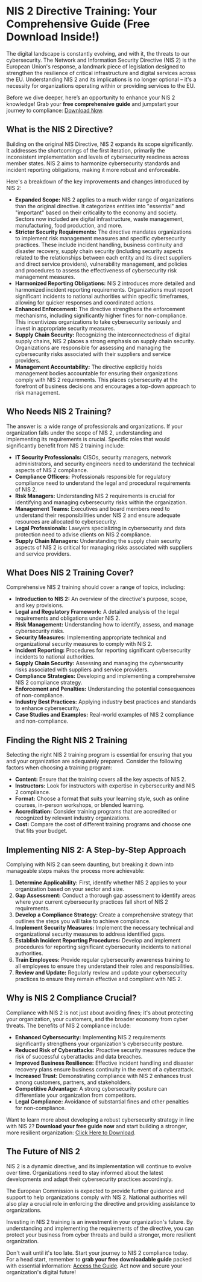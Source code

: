 # NIS 2 Directive Training: Your Comprehensive Guide (Free Download Inside!)

The digital landscape is constantly evolving, and with it, the threats to our cybersecurity. The Network and Information Security Directive (NIS 2) is the European Union's response, a landmark piece of legislation designed to strengthen the resilience of critical infrastructure and digital services across the EU. Understanding NIS 2 and its implications is no longer optional – it's a necessity for organizations operating within or providing services to the EU.

Before we dive deeper, here’s an opportunity to enhance your NIS 2 knowledge! Grab your **free comprehensive guide** and jumpstart your journey to compliance: [Download Now](https://udemywork.com/nis-2-directive-training).

## What is the NIS 2 Directive?

Building on the original NIS Directive, NIS 2 expands its scope significantly. It addresses the shortcomings of the first iteration, primarily the inconsistent implementation and levels of cybersecurity readiness across member states. NIS 2 aims to harmonize cybersecurity standards and incident reporting obligations, making it more robust and enforceable.

Here's a breakdown of the key improvements and changes introduced by NIS 2:

*   **Expanded Scope:** NIS 2 applies to a much wider range of organizations than the original directive. It categorizes entities into "essential" and "important" based on their criticality to the economy and society. Sectors now included are digital infrastructure, waste management, manufacturing, food production, and more.
*   **Stricter Security Requirements:** The directive mandates organizations to implement risk management measures and specific cybersecurity practices. These include incident handling, business continuity and disaster recovery, supply chain security (including security aspects related to the relationships between each entity and its direct suppliers and direct service providers), vulnerability management, and policies and procedures to assess the effectiveness of cybersecurity risk management measures.
*   **Harmonized Reporting Obligations:** NIS 2 introduces more detailed and harmonized incident reporting requirements. Organizations must report significant incidents to national authorities within specific timeframes, allowing for quicker responses and coordinated actions.
*   **Enhanced Enforcement:** The directive strengthens the enforcement mechanisms, including significantly higher fines for non-compliance. This incentivizes organizations to take cybersecurity seriously and invest in appropriate security measures.
*   **Supply Chain Security:** Recognizing the interconnectedness of digital supply chains, NIS 2 places a strong emphasis on supply chain security. Organizations are responsible for assessing and managing the cybersecurity risks associated with their suppliers and service providers.
*   **Management Accountability:** The directive explicitly holds management bodies accountable for ensuring their organizations comply with NIS 2 requirements. This places cybersecurity at the forefront of business decisions and encourages a top-down approach to risk management.

## Who Needs NIS 2 Training?

The answer is: a wide range of professionals and organizations. If your organization falls under the scope of NIS 2, understanding and implementing its requirements is crucial. Specific roles that would significantly benefit from NIS 2 training include:

*   **IT Security Professionals:** CISOs, security managers, network administrators, and security engineers need to understand the technical aspects of NIS 2 compliance.
*   **Compliance Officers:** Professionals responsible for regulatory compliance need to understand the legal and procedural requirements of NIS 2.
*   **Risk Managers:** Understanding NIS 2 requirements is crucial for identifying and managing cybersecurity risks within the organization.
*   **Management Teams:** Executives and board members need to understand their responsibilities under NIS 2 and ensure adequate resources are allocated to cybersecurity.
*   **Legal Professionals:** Lawyers specializing in cybersecurity and data protection need to advise clients on NIS 2 compliance.
*   **Supply Chain Managers:** Understanding the supply chain security aspects of NIS 2 is critical for managing risks associated with suppliers and service providers.

## What Does NIS 2 Training Cover?

Comprehensive NIS 2 training should cover a range of topics, including:

*   **Introduction to NIS 2:** An overview of the directive's purpose, scope, and key provisions.
*   **Legal and Regulatory Framework:** A detailed analysis of the legal requirements and obligations under NIS 2.
*   **Risk Management:** Understanding how to identify, assess, and manage cybersecurity risks.
*   **Security Measures:** Implementing appropriate technical and organizational security measures to comply with NIS 2.
*   **Incident Reporting:** Procedures for reporting significant cybersecurity incidents to national authorities.
*   **Supply Chain Security:** Assessing and managing the cybersecurity risks associated with suppliers and service providers.
*   **Compliance Strategies:** Developing and implementing a comprehensive NIS 2 compliance strategy.
*   **Enforcement and Penalties:** Understanding the potential consequences of non-compliance.
*   **Industry Best Practices:** Applying industry best practices and standards to enhance cybersecurity.
*   **Case Studies and Examples:** Real-world examples of NIS 2 compliance and non-compliance.

## Finding the Right NIS 2 Training

Selecting the right NIS 2 training program is essential for ensuring that you and your organization are adequately prepared. Consider the following factors when choosing a training program:

*   **Content:** Ensure that the training covers all the key aspects of NIS 2.
*   **Instructors:** Look for instructors with expertise in cybersecurity and NIS 2 compliance.
*   **Format:** Choose a format that suits your learning style, such as online courses, in-person workshops, or blended learning.
*   **Accreditation:** Consider training programs that are accredited or recognized by relevant industry organizations.
*   **Cost:** Compare the cost of different training programs and choose one that fits your budget.

## Implementing NIS 2: A Step-by-Step Approach

Complying with NIS 2 can seem daunting, but breaking it down into manageable steps makes the process more achievable:

1.  **Determine Applicability:** First, identify whether NIS 2 applies to your organization based on your sector and size.
2.  **Gap Assessment:** Conduct a thorough gap assessment to identify areas where your current cybersecurity practices fall short of NIS 2 requirements.
3.  **Develop a Compliance Strategy:** Create a comprehensive strategy that outlines the steps you will take to achieve compliance.
4.  **Implement Security Measures:** Implement the necessary technical and organizational security measures to address identified gaps.
5.  **Establish Incident Reporting Procedures:** Develop and implement procedures for reporting significant cybersecurity incidents to national authorities.
6.  **Train Employees:** Provide regular cybersecurity awareness training to all employees to ensure they understand their roles and responsibilities.
7.  **Review and Update:** Regularly review and update your cybersecurity practices to ensure they remain effective and compliant with NIS 2.

## Why is NIS 2 Compliance Crucial?

Compliance with NIS 2 is not just about avoiding fines; it's about protecting your organization, your customers, and the broader economy from cyber threats. The benefits of NIS 2 compliance include:

*   **Enhanced Cybersecurity:** Implementing NIS 2 requirements significantly strengthens your organization's cybersecurity posture.
*   **Reduced Risk of Cyberattacks:** Proactive security measures reduce the risk of successful cyberattacks and data breaches.
*   **Improved Business Resilience:** Effective incident handling and disaster recovery plans ensure business continuity in the event of a cyberattack.
*   **Increased Trust:** Demonstrating compliance with NIS 2 enhances trust among customers, partners, and stakeholders.
*   **Competitive Advantage:** A strong cybersecurity posture can differentiate your organization from competitors.
*   **Legal Compliance:** Avoidance of substantial fines and other penalties for non-compliance.

Want to learn more about developing a robust cybersecurity strategy in line with NIS 2? **Download your free guide now** and start building a stronger, more resilient organization: [Click Here to Download](https://udemywork.com/nis-2-directive-training).

## The Future of NIS 2

NIS 2 is a dynamic directive, and its implementation will continue to evolve over time. Organizations need to stay informed about the latest developments and adapt their cybersecurity practices accordingly.

The European Commission is expected to provide further guidance and support to help organizations comply with NIS 2. National authorities will also play a crucial role in enforcing the directive and providing assistance to organizations.

Investing in NIS 2 training is an investment in your organization's future. By understanding and implementing the requirements of the directive, you can protect your business from cyber threats and build a stronger, more resilient organization.

Don't wait until it's too late. Start your journey to NIS 2 compliance today. For a head start, remember to **grab your free downloadable guide** packed with essential information: [Access the Guide](https://udemywork.com/nis-2-directive-training). Act now and secure your organization's digital future!

